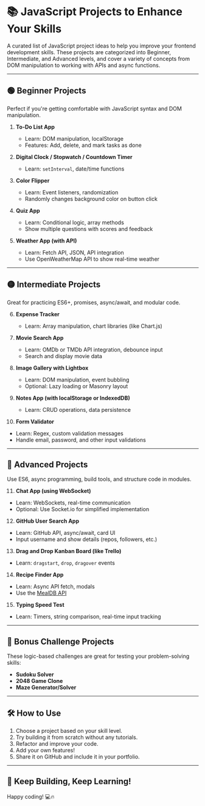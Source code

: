 # 📚 JavaScript Projects to Enhance Your Skills

A curated list of JavaScript project ideas to help you improve your frontend development skills. These projects are categorized into Beginner, Intermediate, and Advanced levels, and cover a variety of concepts from DOM manipulation to working with APIs and async functions.

---

## 🟢 Beginner Projects

Perfect if you're getting comfortable with JavaScript syntax and DOM manipulation.

1. **To-Do List App** 
   - Learn: DOM manipulation, localStorage  
   - Features: Add, delete, and mark tasks as done

2. **Digital Clock / Stopwatch / Countdown Timer**  
   - Learn: `setInterval`, date/time functions

3. **Color Flipper**  
   - Learn: Event listeners, randomization  
   - Randomly changes background color on button click

4. **Quiz App**  
   - Learn: Conditional logic, array methods  
   - Show multiple questions with scores and feedback

5. **Weather App (with API)**  
   - Learn: Fetch API, JSON, API integration  
   - Use OpenWeatherMap API to show real-time weather

---

## 🟡 Intermediate Projects

Great for practicing ES6+, promises, async/await, and modular code.

6. **Expense Tracker**  
   - Learn: Array manipulation, chart libraries (like Chart.js)

7. **Movie Search App**  
   - Learn: OMDb or TMDb API integration, debounce input  
   - Search and display movie data

8. **Image Gallery with Lightbox**  
   - Learn: DOM manipulation, event bubbling  
   - Optional: Lazy loading or Masonry layout

9. **Notes App (with localStorage or IndexedDB)**  
   - Learn: CRUD operations, data persistence

10. **Form Validator**  
   - Learn: Regex, custom validation messages  
   - Handle email, password, and other input validations

---

## 🔴 Advanced Projects

Use ES6, async programming, build tools, and structure code in modules.

11. **Chat App (using WebSocket)**  
   - Learn: WebSockets, real-time communication  
   - Optional: Use Socket.io for simplified implementation

12. **GitHub User Search App**  
   - Learn: GitHub API, async/await, card UI  
   - Input username and show details (repos, followers, etc.)

13. **Drag and Drop Kanban Board (like Trello)**  
   - Learn: `dragstart`, `drop`, `dragover` events

14. **Recipe Finder App**  
   - Learn: Async API fetch, modals  
   - Use the [MealDB API](https://www.themealdb.com/)

15. **Typing Speed Test**  
   - Learn: Timers, string comparison, real-time input tracking

---

## 🧠 Bonus Challenge Projects

These logic-based challenges are great for testing your problem-solving skills:

- **Sudoku Solver**
- **2048 Game Clone**
- **Maze Generator/Solver**

---

## 🛠 How to Use

1. Choose a project based on your skill level.
2. Try building it from scratch without any tutorials.
3. Refactor and improve your code.
4. Add your own features!
5. Share it on GitHub and include it in your portfolio.

---

## 🚀 Keep Building, Keep Learning!

Happy coding! 💻🔥
